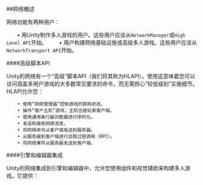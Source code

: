 ##网络概述

网络功能有两种用户：

&emsp;&emsp;• 用Unity制作多人游戏的用户。这些用户应该从`NetworkManager`或`High Level API`开始。
&emsp;&emsp;• 用户构建网络基础设施或高级多人游戏。这些用户应该从`NetworkTransport API`开始。



####高级脚本API


Unity的网络有一个“高级”脚本API（我们将其称为HLAPI）。使用这意味着您可以访问涵盖多用户游戏的大多数常见要求的命令，而无需担心“较低级别”实施细节。HLAPI允许您：

```
    • 使用“网络管理器”控制游戏的联网状态。
    • 操作“客户主机”游戏，主机也是玩家客户端。
    • 使用通用串行器对数据进行序列化。
    • 发送和接收网络消息。
    • 将网络命令从客户端发送到服务器。
    • 从服务器到客户端进行远程过程调用（RPC）。
    • 将网络事件从服务器发送到客户端。
```


####引擎和编辑器集成

Unity的网络集成到引擎和编辑器中，允许您使用组件和视觉辅助来构建多人游戏。它提供：